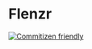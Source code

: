 # Flenzr
[![Commitizen friendly](https://img.shields.io/badge/commitizen-friendly-brightgreen.svg)](http://commitizen.github.io/cz-cli/) 
